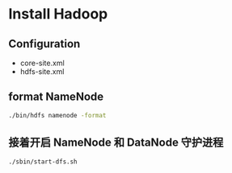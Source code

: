 # Install Hadoop

## Configuration

- core-site.xml
- hdfs-site.xml

## format NameNode

```sh
./bin/hdfs namenode -format
```

## 接着开启 NameNode 和 DataNode 守护进程

```sh
./sbin/start-dfs.sh
```



